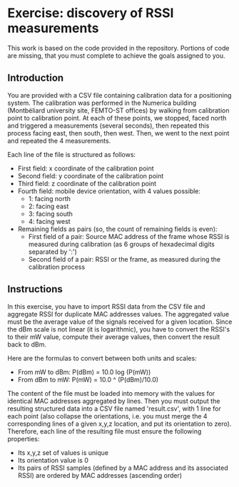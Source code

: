 # Exercise: discovery of RSSI measurements

This work is based on the code provided in the repository. Portions of code are missing, that you must complete to achieve the goals assigned to you.

## Introduction

You are provided with a CSV file containing calibration data for a positioning system. The calibration was performed in the Numerica building (Montbéliard university site, FEMTO-ST offices) by walking from calibration point to calibration point. At each of these points, we stopped, faced north and triggered a measurements (several seconds), then repeated this process facing east, then south, then west. Then, we went to the next point and repeated the 4 measurements.

Each line of the file is structured as follows:

* First field: x coordinate of the calibration point
* Second field: y coordinate of the calibration point
* Third field: z coordinate of the calibration point
* Fourth field: mobile device orientation, with 4 values possible:
	* 1: facing north
	* 2: facing east
	* 3: facing south
	* 4: facing west
* Remaining fields as pairs (so, the count of remaining fields is even):
	* First field of a pair: Source MAC address of the frame whose RSSI is measured during calibration (as 6 groups of hexadecimal digits separated by ':')
	* Second field of a pair: RSSI or the frame, as measured during the calibration process

## Instructions

In this exercise, you have to import RSSI data from the CSV file and aggregate RSSI for duplicate MAC addresses values. The aggregated value must be the average value of the signals received for a given location. Since the dBm scale is not linear (it is logarithmic), you have to convert the RSSI's to their mW value, compute their average values, then convert the result back to dBm.

Here are the formulas to convert between both units and scales:

* From mW to dBm: P(dBm) = 10.0 log (P(mW))
* From dBm to mW: P(mW) = 10.0 ^ (P(dBm)/10.0)

The content of the file must be loaded into memory with the values for identical MAC addresses aggregated by lines. Then you must output the resulting structured data into a CSV file named 'result.csv', with 1 line for each point (also collapse the orientations, i.e. you must merge the 4 corresponding lines of a given x,y,z location, and put its orientation to zero). Therefore, each line of the resulting file must ensure the following properties:

* Its x,y,z set of values is unique
* Its orientation value is 0
* Its pairs of RSSI samples (defined by a MAC address and its associated RSSI) are ordered by MAC addresses (ascending order)

